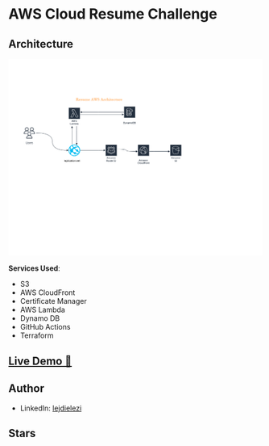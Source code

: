 # AWS Cloud Resume Challenge

## Architecture

![Architecture Diagram](website/assets/img/architecture-aws.png)

**Services Used**:

- S3
- AWS CloudFront
- Certificate Manager
- AWS Lambda
- Dynamo DB
- GitHub Actions
- Terraform

## [Live Demo 🔗](#TODO)


 
## Author
- LinkedIn: [lejdielezi](https://www.linkedin.com/in/lejdi-elezi-9029581a6/)
  
## Stars